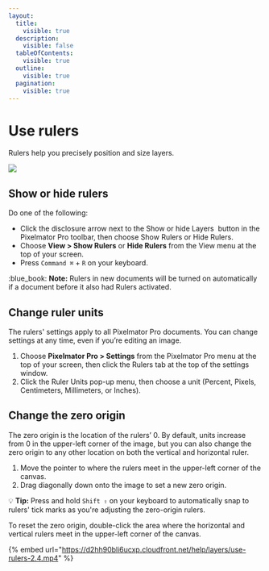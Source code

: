 ```yaml
---
layout:
  title:
    visible: true
  description:
    visible: false
  tableOfContents:
    visible: true
  outline:
    visible: true
  pagination:
    visible: true
---
```


# Use rulers

Rulers help you precisely position and size layers.

![](https://help.pixelmator.com/pixelmator-pro/3.5/assets/English/1651756421000.jpeg)

## Show or hide rulers

Do one of the following:

* Click the disclosure arrow next to the Show or hide Layers <img src="https://help.pixelmator.com/pixelmator-pro/3.5/assets/English/1605110032000.png" alt="" data-size="line"> button in the Pixelmator Pro toolbar, then choose Show Rulers or Hide Rulers.
* Choose **View > Show Rulers** or **Hide Rulers** from the View menu at the top of your screen.
* Press `Command ⌘` + `R` on your keyboard.&#x20;

:blue\_book: **Note:** Rulers in new documents will be turned on automatically if a document before it also had Rulers activated.

## Change ruler units

The rulers' settings apply to all Pixelmator Pro documents. You can change settings at any time, even if you’re editing an image.

1. Choose **Pixelmator Pro > Settings** from the Pixelmator Pro menu at the top of your screen, then click the Rulers tab at the top of the settings window.
2. Click the Ruler Units pop-up menu, then choose a unit (Percent, Pixels, Centimeters, Millimeters, or Inches).

## Change the zero origin

The zero origin is the location of the rulers’ 0. By default, units increase from 0 in the upper-left corner of the image, but you can also change the zero origin to any other location on both the vertical and horizontal ruler.

1. Move the pointer to where the rulers meet in the upper-left corner of the canvas.
2. Drag diagonally down onto the image to set a new zero origin.

:bulb: **Tip:** Press and hold `Shift ⇧` on your keyboard to automatically snap to rulers' tick marks as you're adjusting the zero-origin rulers.

To reset the zero origin, double-click the area where the horizontal and vertical rulers meet in the upper-left corner of the canvas.

{% embed url="https://d2hh90bli6ucxp.cloudfront.net/help/layers/use-rulers-2.4.mp4" %}

